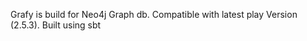 Grafy is build for Neo4j Graph db.
Compatible with latest play Version (2.5.3).
Built using sbt





